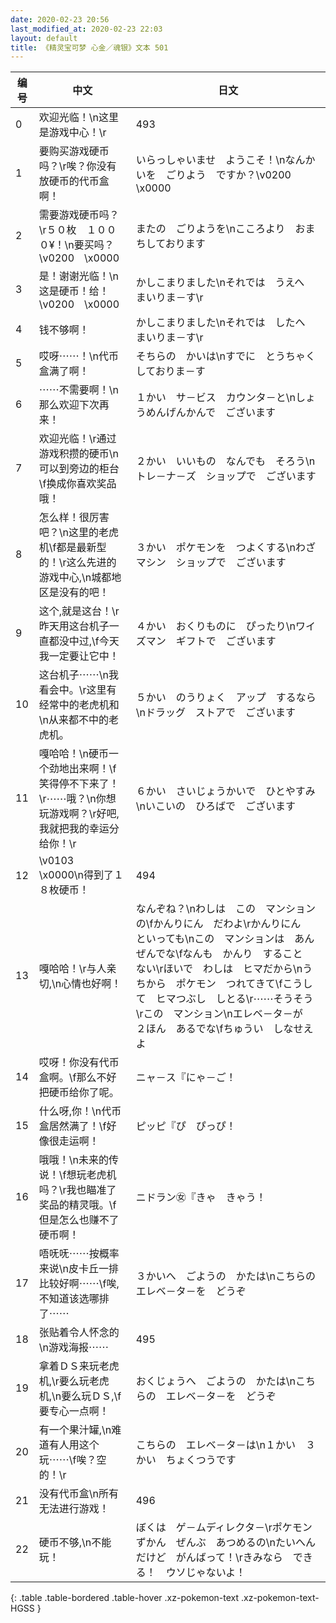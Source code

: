 ```yaml
---
date: 2020-02-23 20:56
last_modified_at: 2020-02-23 22:03
layout: default
title: 《精灵宝可梦 心金／魂银》文本 501
---
```

| 编号 | 中文 | 日文 |
| ---- | ---- | ---- |
| 0 | 欢迎光临！\n这里是游戏中心！\r | 493 |
| 1 | 要购买游戏硬币吗？\r唉？你没有放硬币的代币盒啊！ | いらっしゃいませ　ようこそ！\nなんかいを　ごりよう　ですか？\v0200　\x0000 |
| 2 | 需要游戏硬币吗？\r５０枚　１０００¥！\n要买吗？\v0200　\x0000 | またの　ごりようを\nこころより　おまちしております |
| 3 | 是！谢谢光临！\n这是硬币！给！\v0200　\x0000 | かしこまりました\nそれでは　うえへ　まいりま－す\r |
| 4 | 钱不够啊！ | かしこまりました\nそれでは　したへ　まいりま－す\r |
| 5 | 哎呀⋯⋯！\n代币盒满了啊！ | そちらの　かいは\nすでに　とうちゃく　しておりま－す |
| 6 | ⋯⋯不需要啊！\n那么欢迎下次再来！ | １かい　サ－ビス　カウンタ－と\nしょうめんげんかんで　ございます |
| 7 | 欢迎光临！\r通过游戏积攒的硬币\n可以到旁边的柜台\f换成你喜欢奖品哦！ | ２かい　いいもの　なんでも　そろう\nトレ－ナ－ズ　ショップで　ございます |
| 8 | 怎么样！很厉害吧？\n这里的老虎机\f都是最新型的！\r这么先进的游戏中心,\n城都地区是没有的吧！ | ３かい　ポケモンを　つよくする\nわざマシン　ショップで　ございます |
| 9 | 这个,就是这台！\r昨天用这台机子一直都没中过,\f今天我一定要让它中！ | ４かい　おくりものに　ぴったり\nワイズマン　ギフトで　ございます |
| 10 | 这台机子⋯⋯\n我看会中。\r这里有经常中的老虎机和\n从来都不中的老虎机。 | ５かい　のうりょく　アップ　するなら\nドラッグ　ストアで　ございます |
| 11 | 嘎哈哈！\n硬币一个劲地出来啊！\f笑得停不下来了！\r⋯⋯哦？\n你想玩游戏啊？\r好吧,我就把我的幸运分给你！\r | ６かい　さいじょうかいで　ひとやすみ\nいこいの　ひろばで　ございます |
| 12 | \v0103　\x0000\n得到了１８枚硬币！ | 494 |
| 13 | 嘎哈哈！\r与人亲切,\n心情也好啊！ | なんぞね？\nわしは　この　マンションの\fかんりにん　だわよ\rかんりにん　といっても\nこの　マンションは　あんぜんでな\fなんも　かんり　すること　ない\rほいで　わしは　ヒマだから\nうちから　ポケモン　つれてきて\fこうして　ヒマつぶし　しとる\r⋯⋯そうそう\rこの　マンション\nエレベ－タ－が　２ほん　あるでな\fちゅうい　しなせえよ |
| 14 | 哎呀！你没有代币盒啊。\f那么不好把硬币给你了呢。 | ニャ－ス『にゃ－ご！ |
| 15 | 什么呀,你！\n代币盒居然满了！\f好像很走运啊！ | ピッピ『ぴ　ぴっぴ！ |
| 16 | 哦哦！\n未来的传说！\f想玩老虎机吗？\r我也瞄准了奖品的精灵哦。\f但是怎么也赚不了硬币啊！ | ニドラン㊛『きゃ　きゃう！ |
| 17 | 唔呒呒⋯⋯按概率来说\n皮卡丘一排比较好啊⋯⋯\f唉,不知道该选哪排了⋯⋯ | ３かいへ　ごようの　かたは\nこちらの　エレベ－タ－を　どうぞ |
| 18 | 张贴着令人怀念的\n游戏海报⋯⋯ | 495 |
| 19 | 拿着ＤＳ来玩老虎机,\r要么玩老虎机,\n要么玩ＤＳ,\f要专心一点啊！ | おくじょうへ　ごようの　かたは\nこちらの　エレベ－タ－を　どうぞ |
| 20 | 有一个果汁罐,\n难道有人用这个玩⋯⋯\f唉？空的！\r | こちらの　エレベ－タ－は\n１かい　３かい　ちょくつうです |
| 21 | 没有代币盒\n所有无法进行游戏！ | 496 |
| 22 | 硬币不够,\n不能玩！ | ぼくは　ゲ－ムディレクタ－\rポケモンずかん　ぜんぶ　あつめるの\nたいへん　だけど　がんばって！\rきみなら　できる！　ウソじゃないよ！ |
{: .table .table-bordered .table-hover .xz-pokemon-text .xz-pokemon-text-HGSS }